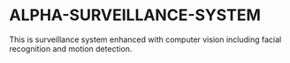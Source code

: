 # ALPHA-SURVEILLANCE-SYSTEM
This is surveillance system enhanced with computer vision including facial recognition and motion detection.
